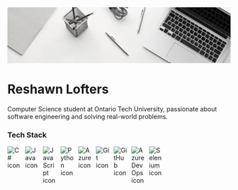 <img src="images/banner.jpg" alt="banner" />

# Reshawn Lofters

Computer Science student at Ontario Tech University, passionate about software engineering and solving real-world problems.

### Tech Stack

<img src="https://cdn.jsdelivr.net/gh/devicons/devicon/icons/csharp/csharp-original.svg" alt="C# icon" align="left" width="30px" style="padding-right:10px;" />
<img src="https://cdn.jsdelivr.net/gh/devicons/devicon/icons/java/java-original.svg" alt="Java icon" align="left" width="30px" style="padding-right:10px;" />
<img src="https://cdn.jsdelivr.net/gh/devicons/devicon/icons/javascript/javascript-original.svg" alt="JavaScript icon" align="left" width="30px" style="padding-right:10px;" />
<img src="https://cdn.jsdelivr.net/gh/devicons/devicon/icons/python/python-original.svg" alt="Python icon" align="left" width="30px" style="padding-right:10px;" />
<img src="https://cdn.jsdelivr.net/gh/devicons/devicon/icons/azure/azure-original.svg" alt="Azure icon" align="left" width="30px" style="padding-right:10px;" />
<img src="https://cdn.jsdelivr.net/gh/devicons/devicon/icons/git/git-original.svg" alt="Git icon" align="left" width="30px" style="padding-right:10px;" />
<img src="https://cdn.jsdelivr.net/gh/devicons/devicon/icons/github/github-original.svg" alt="GitHub icon" align="left" width="30px" style="padding-right:10px;" />
<img src="https://cdn.jsdelivr.net/gh/devicons/devicon/icons/azuredevops/azuredevops-original.svg" alt="Azure DevOps icon" align="left" width="30px" style="padding-right:10px;" />
<img src="https://cdn.jsdelivr.net/gh/devicons/devicon/icons/selenium/selenium-original.svg" alt="Selenium icon" align="left" width="30px" style="padding-right:10px;" />
